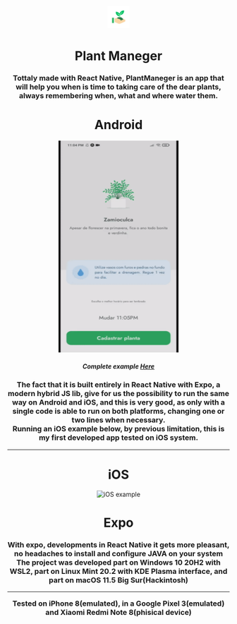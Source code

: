 <h1 align="center" >
  <img src="./assets/favicon.png" alt="PlantManeger" width="50" height="50" />  
</h1>
<h1 align="center"> 
  Plant Maneger
</h1>
    <h3 align="center"> 
      Tottaly made with React Native, PlantManeger is an app that will help you when is time to taking care of the dear plants, always remembering when, what and where water them.
    </h3>
<div >
  <div align="center";>
    <h1>Android</h1>
    <div width="360" height="720">
      <img src="./asset/plantmanegerAndroid.gif" alt="plantmanegerAndroid" width="272" height="480">
      <h5 margin-top=10>Complete example <a href="https://youtu.be/_imVUESakEs">Here</a></h5>
    </div>
    <h3 align="center">
      The fact that it is built entirely in React Native with Expo, a modern hybrid JS lib, give for us the possibility to run the same way on Android and iOS, and this is very good, as only with a single code is able to run on both platforms, changing one or two lines when necessary. <br> Running an iOS example below, by previous limitation, this is my first developed app tested on iOS system.
    </h3>
  </div>
  <hr>
  <div align="center">
    <h1> iOS </h1> 
    <img src="./asset/plantmanegerios.gif" alt="iOS example" width="272" height="480">
  </div>
    
  <h1 align="center" > Expo </h1>
  
  <h3 align="center" >With expo, developments in React Native it gets more pleasant, no headaches to install and configure JAVA on your system <br> The project was developed part on Windows 10 20H2 with WSL2, part on Linux Mint 20.2 with KDE Plasma interface, and part on macOS 11.5 Big Sur(Hackintosh) <hr> Tested on iPhone 8(emulated), in a Google Pixel 3(emulated) and Xiaomi Redmi Note 8(phisical device)</h3>
</div>

